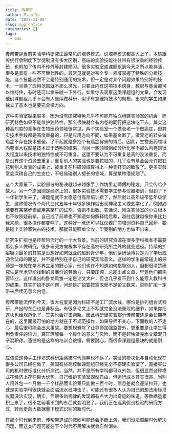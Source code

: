 ```yaml
---
title: 传帮带
author: Miao Yu
date: '2023-11-09'
slug: apprentice
categories: []
tags:
  - edu
---
```

传帮带是当前实验学科研究生最常见的培养模式。说培养模式都高大上了，本质跟传统行会制度下学徒制没有多大区别，高端的实验技能往往带有很浓重的经验传统，也附加了传内不传外等封建陋习。很多实验室或课题组到今天之所以能存活，很多是具有一些不可替代性的，最常见就是对某个专一领域掌握了特殊的分析技能。这个技能必然不会是特别通用的技术，但一定是对某个问题效果特别好的技术，一旦换了应用范围就不那么灵光，只要业内有这项技术傍身，教职与基金都可以维持住，有时还可以拿来唬一下外行。如果你去观察这类课题组的文章，会发现他们课题组几乎不会有人继续做科研，似乎有意维持技术的规模，出来的学生如果独立了基本也是要完全换方向。

这种实验室越来越多，因为没有研究特色几乎不可能有独立组建实验室的机会。而研究特色如果不能维护独特性，那么很快就会有内卷的同行把这块吃下去。其实这种高烈度的竞争在生物医药领域很常见，两个实验室一个做衰老一个做癌症，但其实技术手段都是高度重叠的，只是应用方向不同，如果基金断了，做衰老的转头做癌症不存在技术壁垒，了不起就是多招个有癌症背景的博后。因此，生物医药领域内卷很大程度是技术过于透明的结果，而另一些领域例如分析化学不那么内卷则很大程度以来技术的独特性或不可重复。这里不要认为不可重复是真的没法重复，而是没有这个资源去重复，重复别人的实验也是要花钱的，几乎没有基金会允许把钱花到别人发表的成果上，被重复在科研领域算得上一种实打实的致敬了。更多实验室会深耕自己的生态位，不轻易碰别人擅长的领域，算是某种潜规则了。

这个大背景下，实验部分的秘诀就越来越像手工作坊里老师傅的秘方，只会传给少数人。另一个原因则是经济上的，很多实验技术需要学生参与仪器培训，但到了下一年新学生来了，课题组就不太愿意付高昂培训费了，然后就让高年级带低年级学生，这种情况传个两代三代五年十年很多操作就出现神秘主义或玄学化了，例如必须要有某某步骤或用某某厂的试剂，否则不出数。实话说，刚进实验室的小白根本也不敢质疑前辈，自己成了前辈也不知道如何解释给后辈，越往后就越像你来比划我来猜，很多操作都变味了。这种好一点还可以找仪器厂商培训资料自己回炉，要是碰上实验室独占的技术，那就只能照单全收，毕竟别的地方也做不出来。

研究生扩招也是传帮带流行的一个大背景。当前的研究资源在很多学科根本不需要那么多人做研究，很多研究方向根本不存在高校研究所之外的就业途径。持续的扩招吸引最多的其实是没想好如何就业的超龄青少年，他们读研读博只是为了学历或迎合父母的期望，并不是特别在乎自己的研究实际意义。这样的学生最常碰上的导师是一味想在学术界立足的野心家，他们也许不知道如何指导别人，但都很清楚研究生是学术界能找到的最廉价的劳动力，只要压榨，总能出点文章，毕竟他们都需要毕业。这样凑出的卧龙凤雏一定是论文大户，但也几乎看不到什么能写入教科书的成果。其实扩招不是问题，问题是扩招要按需求而不是论文数来，否则扩招一定带来后续无意义内卷。

传帮带能流传到今天，很大程度是因为科研不是工厂流水线，哪怕是排列组合式科研，产出的东西也是非标品。有很多论文上不写就完全没法重现的细节，如果你把这块也给规范化了，其实也会打击创新。因此科研里实验部分传帮带还是会长期存在的，这里面最可怕的地方就在于不规范操作，如果导师不关心，下面教的人不走心，最后很可能会出大事故。要想规避除了让导师加强监管外，更重要是让学生得到负责任的培训，真正理解每一个操作的意义与风险，而不是赶快做完水文章混日子混职称。遗憾的是这样的培训会很慢，需要耐心，而很多课题组最缺的就是耐心。

应该说这种手工作坊式科研距离被时代抛弃也不远了。实验的模块化与自动化现在很多公司已经在做了，美国有些高校新课题组已经完全不搭建实验室了，直接买公司的机时做标准化分析测试。当然，并不是所有学科都可以外包，但很显然这种模式在经济上存在巨大优势，自己维护实验室固然自由，但运行成本其实很高。当别人用外包一个月做一千个样品而实验室只能做三百个时，信息差就会逐渐拉开。也就是实验学科很快就会面临流水线冲击了，可能还有很多人认为自己的想法用标准仪器没法实现，确实，但很多新规律的发现都有点大力出奇迹的味道，等数据量累积上来了，很不之前看不到的东西就变明显了。我们正在远离假设检验的研究方式，转而走向大数据量下模式识别的新时代。

在那个时代到来前，传帮带造成的悲剧可能还会不断上演，我们没法超越时代解决问题，而这类问题可能在下个时代不用解决就会自然消失。
